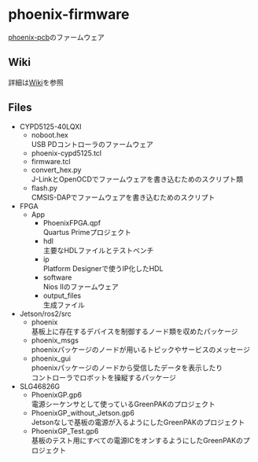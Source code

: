 # phoenix-firmware
[phoenix-pcb](https://github.com/Nkyoku/phoenix-pcb)のファームウェア

## Wiki
詳細は[Wiki](https://github.com/Nkyoku/phoenix-firmware/wiki)を参照

## Files
- CYPD5125-40LQXI
  - noboot.hex  
  USB PDコントローラのファームウェア
  - phoenix-cypd5125.tcl
  - firmware.tcl
  - convert_hex.py  
  J-LinkとOpenOCDでファームウェアを書き込むためのスクリプト類
  - flash.py  
  CMSIS-DAPでファームウェアを書き込むためのスクリプト
- FPGA
  - App
    - PhoenixFPGA.qpf  
    Quartus Primeプロジェクト
    - hdl  
    主要なHDLファイルとテストベンチ
    - ip  
    Platform Designerで使うIP化したHDL
    - software  
    Nios IIのファームウェア
    - output_files  
    生成ファイル
- Jetson/ros2/src
  - phoenix  
  基板上に存在するデバイスを制御するノード類を収めたパッケージ
  - phoenix_msgs  
  phoenixパッケージのノードが用いるトピックやサービスのメッセージ
  - phoenix_gui  
  phoenixパッケージのノードから受信したデータを表示したり  
  コントローラでロボットを操縦するパッケージ
- SLG46826G
  - PhoenixGP.gp6  
  電源シーケンサとして使っているGreenPAKのプロジェクト
  - PhoenixGP_without_Jetson.gp6  
  Jetsonなしで基板の電源が入るようにしたGreenPAKのプロジェクト
  - PhoenixGP_Test.gp6  
  基板のテスト用にすべての電源ICをオンするようにしたGreenPAKのプロジェクト
